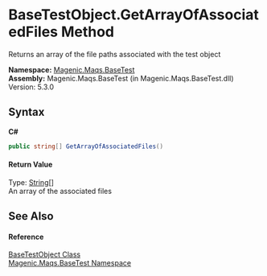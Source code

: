 # BaseTestObject.GetArrayOfAssociatedFiles Method 
 

Returns an array of the file paths associated with the test object

**Namespace:**&nbsp;<a href="#/MAQS_5/BaseTest_AUTOGENERATED/Magenic-Maqs-BaseTest_Namespace">Magenic.Maqs.BaseTest</a><br />**Assembly:**&nbsp;Magenic.Maqs.BaseTest (in Magenic.Maqs.BaseTest.dll) Version: 5.3.0

## Syntax

**C#**<br />
``` C#
public string[] GetArrayOfAssociatedFiles()
```


#### Return Value
Type: <a href="http://msdn2.microsoft.com/en-us/library/s1wwdcbf" target="_blank">String</a>[]<br />An array of the associated files

## See Also


#### Reference
<a href="#/MAQS_5/BaseTest_AUTOGENERATED/BaseTestObject_Class">BaseTestObject Class</a><br /><a href="#/MAQS_5/BaseTest_AUTOGENERATED/Magenic-Maqs-BaseTest_Namespace">Magenic.Maqs.BaseTest Namespace</a><br />